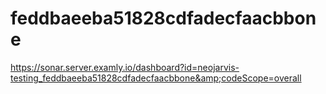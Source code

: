 # feddbaeeba51828cdfadecfaacbbone
https://sonar.server.examly.io/dashboard?id=neojarvis-testing_feddbaeeba51828cdfadecfaacbbone&amp;codeScope=overall
